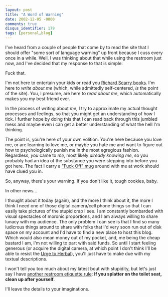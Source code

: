 ```yaml
---
layout: post
title: "A Word of Warning"
date: 2002-12-05 -0800
comments: true
disqus_identifier: 179
tags: [personal,blog]
---
```

I've heard from a couple of people that come by to read the site that I
should offer "some sort of language warning" up front because I cuss
every once in a while. Well, I was thinking about that while using the
restroom just now, and I've decided that my response to that is simple:

 Fuck that.

 I'm not here to entertain your kids or read you [Richard Scarry
books](http://www.powells.com/subsection/ChildrensRichardScarry.html).
I'm here to *write about me* (which, while admittedly self-centered,
*is* the point of the site). You, I presume, are here to *read about
me*, which automatically makes you my best friend ever.

 In the process of writing about *me*, I try to approximate my actual
thought processes and feelings, so that you might get an understanding
of how I tick. I further hope by doing this that I can read back through
this jumbled mess and maybe even *I* can get a better understanding of
what the hell I'm thinking.

 The point is, you're here of your own volition. You're here because you
love me, or are learning to love me, or maybe you hate me and want to
figure out how to psychologically punish me in the most egregious
fashion. Regardless, *you* came to *me*, most likely *already knowing
me*, so you probably had an idea of the substance you were stepping into
before you got here. The fact I carry a ["Fuck Off"
mug](https://store.theonion.com/cgi-bin/store/EDCstore.pl?user_action=detail&catalogno=ON6000MUG1)
around with me at work should have clued you in.

 So, anyway, there's your warning. If you don't like it, tough cookies,
baby.

 In other news...

 I thought about it today (again), and the more I think about it, the
more I think I need one of those digital camera/cell phone things so
that I can easily take pictures of the stupid crap I see. I am
constantly bombarded with visual spectacles of moronic proportions, and
I am always willing to share lunacy with my audience. The only problem I
can see is that I find so many ludicrous things around to share with
folks that I'd very soon run out of disk space on my account and I'd
have to find a new place to host this blog. Which would also mean money
out of my pocket, and, me being the cheap bastard I am, I'm not willing
to part with said funds. So until I start feeling generous (or acquire
the digital camera, at which point I don't think I'll be able to resist
the [Urge to Herbal](http://www.herbalessences.com/)), you'll just have
to make due with my textual descriptions.

 I won't tell you too much about my latest bout with stupidity, but
let's just say I have [another restroom etiquette
rule](/archive/2002/02/28/the-previously-unwritten-rules-of-bathroom-etiquette.aspx):
**If you splatter on the toilet seat, clean up after yourself**.

 I'll leave the details to your imaginations.
